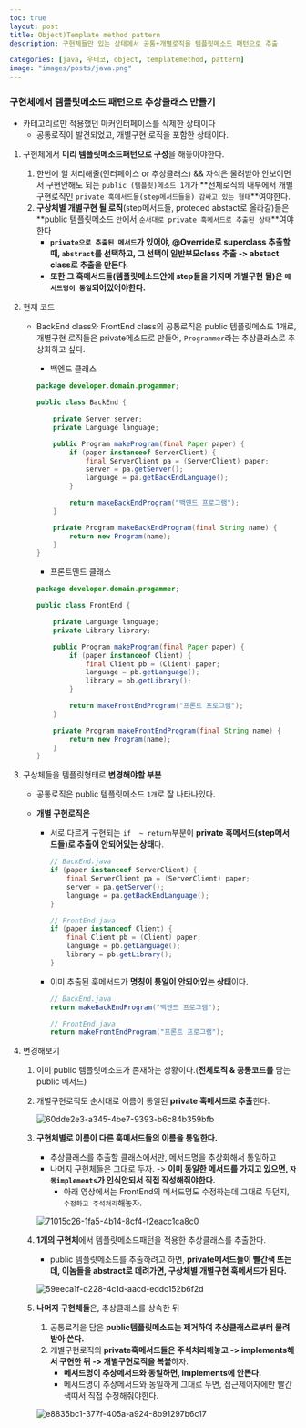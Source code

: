 ```yaml
---
toc: true
layout: post
title: Object)Template method pattern
description: 구현체들만 있는 상태에서 공통+개별로직을 템플릿메소드 패턴으로 추출

categories: [java, 우테코, object, templatemethod, pattern]
image: "images/posts/java.png"
---
```


### 구현체에서 템플릿메소드 패턴으로 추상클래스 만들기

- 카테고리로만 적용했던 마커인터페이스를 삭제한 상태이다
    - 공통로직이 발견되었고, 개별구현 로직을 포함한 상태이다.

1. 구현체에서 **미리 템플릿메소드패턴으로 구성**을 해놓아야한다.

    1. 한번에 일 처리해줄(인터페이스 or 추상클래스) && 자식은 물려받아 안보이면서 구현안해도 되는 `public (템플릿)메소드 1개`가 **전체로직의 내부에서 개별구현로직인 `private 훅메서드들(step메서드들을) 감싸고 있는 형태`**여야한다.
    2. **구상체별 개별구현 될 로직**(step메서드들, proteced abstact로 올라갈)들은 **public 템플릿메소드 `안`에서 `순서대로 private 훅메서드로 추출된 상태`**여야한다
        - **`private으로 추출된 메서드`가 있어야, @Override로 superclass 추출할 때, `abstract`를 선택하고, 그 선택이 일반부모class 추출 -> abstact class로 추출을 만든다.**
        - **또한 그 훅메서드들(템플릿메소드안에 step들을 가지며 개별구현 될)은 `메서드명이 통일`되어있어야한다.**

    

    

2. 현재 코드

    - BackEnd class와 FrontEnd class의 공통로직은 public 템플릿메소드 1개로, 개별구현 로직들은 private메소드로 만들어, `Programmer`라는 추상클래스로 추상화하고 싶다.

        - 백엔드 클래스

        ```java
        package developer.domain.progammer;
        
        public class BackEnd {
        
            private Server server;
            private Language language;
        
            public Program makeProgram(final Paper paper) {
                if (paper instanceof ServerClient) {
                    final ServerClient pa = (ServerClient) paper;
                    server = pa.getServer();
                    language = pa.getBackEndLanguage();
                }
        
                return makeBackEndProgram("백엔드 프로그램");
            }
        
            private Program makeBackEndProgram(final String name) {
                return new Program(name);
            }
        }
        
        ```

        - 프론트엔드 클래스

        ```java
        package developer.domain.progammer;
        
        public class FrontEnd {
        
            private Language language;
            private Library library;
        
            public Program makeProgram(final Paper paper) {
                if (paper instanceof Client) {
                    final Client pb = (Client) paper;
                    language = pb.getLanguage();
                    library = pb.getLibrary();
                }
        
                return makeFrontEndProgram("프론트 프로그램");
            }
        
            private Program makeFrontEndProgram(final String name) {
                return new Program(name);
            }
        }
        
        ```

        

3. 구상체들을 템플릿형태로 **변경해야할 부분**

    - 공통로직은 public 템플릿메소드 `1개`로 잘 나타나있다.

    - **개별 구현로직은**

        - 서로 다르게 구현되는 `if  ~ return`부분이 **private 훅메서드(step메서드들)로 추출이 안되어있는 상태**다.

            ```java
            // BackEnd.java
            if (paper instanceof ServerClient) {
                final ServerClient pa = (ServerClient) paper;
                server = pa.getServer();
                language = pa.getBackEndLanguage();
            }
            
            // FrontEnd.java
            if (paper instanceof Client) {
                final Client pb = (Client) paper;
                language = pb.getLanguage();
                library = pb.getLibrary();
            }
            ```

            

        - 이미 추출된 훅메서드가 **명칭이 통일이 안되어있는 상태**이다.

            ```java
            // BackEnd.java
            return makeBackEndProgram("백엔드 프로그램");
            
            // FrontEnd.java
            return makeFrontEndProgram("프론트 프로그램");
            ```

            

    

4. 변경해보기

    1. 이미 public 템플릿메소드가 존재하는 상황이다.(**전체로직 & 공통코드를** 담는 public 메서드)

    2. 개별구현로직도 순서대로 이름이 통일된 **private 훅메서드로 추출**한다.

        ![60dde2e3-a345-4be7-9393-b6c84b359bfb](https://raw.githubusercontent.com/is2js/screenshots/main/60dde2e3-a345-4be7-9393-b6c84b359bfb.gif)

    3. **구현체별로 이름이 다른 훅메서드들의 이름을 통일한다.**

        - 추상클래스를 추출할 클래스에서만, 메서드명을 추상화해서 통일하고
        - 나머지 구현체들은 그대로 두자. -> **이미 동일한 메서드를 가지고 있으면, `자동implements`가 인식안되서 직접 작성해줘야한다.**
            - 아래 영상에서는 FrontEnd의 메서드명도 수정하는데 그대로 두던지, `수정하고 주석처리`해놓자.

        ![71015c26-1fa5-4b14-8cf4-f2eacc1ca8c0](https://raw.githubusercontent.com/is2js/screenshots/main/71015c26-1fa5-4b14-8cf4-f2eacc1ca8c0.gif)

    4. **1개의 구현체**에서 템플릿메소드패턴을 적용한 추상클래스를 추출한다.

        - public 템플릿메소드를 추출하려고 하면, **private메서드들이 빨간색 뜨는데, 이놈들을 abstract로 데려가면, 구상체별 개별구현 훅메서드가 된다.** 

        ![59eeca1f-d228-4c1d-aacd-eddc152b6f2d](https://raw.githubusercontent.com/is2js/screenshots/main/59eeca1f-d228-4c1d-aacd-eddc152b6f2d.gif)

    5. **나머지 구현체들**은, 추상클래스를 상속한 뒤

        1. 공통로직을 담은 **public템플릿메소드는 제거하여 추상클래스로부터 물려받아 쓴다.**
        2. 개별구현로직의 **private훅메서드들은 주석처리해놓고 -> implements해서 구현한 뒤 -> 개별구현로직을 복붙**하자.
            - **메서드명이 추상메서드와 동일하면, implements에 안뜬다.**
            - 메서드명이 추상메서드와 동일하게 그대로 두면, 접근제어자에만 빨간색떠서 직접 수정해줘야한다.

        ![e8835bc1-377f-405a-a924-8b91297b6c17](https://raw.githubusercontent.com/is2js/screenshots/main/e8835bc1-377f-405a-a924-8b91297b6c17.gif)

        


